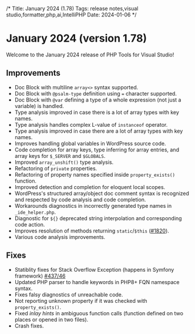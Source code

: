 /*
Title: January 2024 (1.78)
Tags: release notes,visual studio,formatter,php,ai,IntelliPHP
Date: 2024-01-06
*/

# January 2024 (version 1.78)

Welcome to the January 2024 release of PHP Tools for Visual Studio!

## Improvements

- Doc Block with multiline `array<>` syntax supported.
- Doc Block with `@psalm-type` definition using `=` character supported.
- Doc Block with `@var` defining a type of a whole expression (not just a variable) is handled.
- Type analysis improved in case there is a lot of array types with key names.
- Type analysis handles complex L-value of `instanceof` operator.
- Type analysis improved in case there are a lot of array types with key names.
- Improves handling global variables in WordPress source code.
- Code completion for array keys, type inferring for array entries, and array keys for `$_SERVER` and `$GLOBALS`.
- Improved `array_unshift()` type analysis.
- Refactoring of `private` properties.
- Refactoring of property names specified inside `property_exists()` function.
- Improved detection and completion for eloquent local scopes.
- WordPress's structured array/object doc comment syntax is recognized and respected by code analysis and code completion.
- Workarounds diagnostics in incorrectly generated type names in `_ide_helper.php`.
- Diagnostic for `${}` deprecated string interpolation and corresponding code action.
- Improves resolution of methods returning `static`/`$this` ([#1820](https://community.devsense.com/d/1820)).
- Various code analysis improvements.

## Fixes

- Statiblity fixes for Stack Overflow Exception (happens in Symfony framework) [#437/46](https://community.devsense.com/d/437-stack-overflow-in-symfony-project/46)
- Updated PHP parser to handle keywords in PHP8+ FQN namespace syntax.
- Fixes falsy diagnostics of unreachable code.
- Not reporting unknown property if it was checked with `property_exists()`.
- Fixed _inlay hints_ in ambiguous function calls (function defined on two places or opened in two files).
- Crash fixes.
